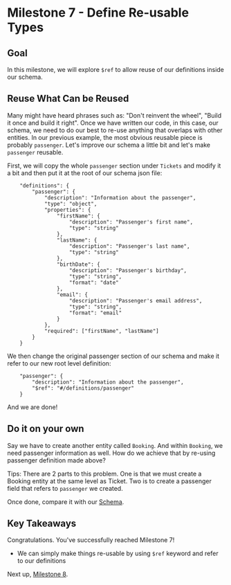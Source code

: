 # Milestone 7 - Define Re-usable Types

## Goal
In this milestone, we will explore `$ref` to allow reuse of our definitions inside our schema.

## Reuse What Can be Reused
Many might have heard phrases such as: "Don't reinvent the wheel", "Build it once and build it right". Once we have written our code, in this case, our schema, we need to do our best to re-use anything that overlaps with other entities. In our previous example, the most obvious reusable piece is probably `passenger`. Let's improve our schema a little bit and let's make `passenger` reusable.

First, we will copy the whole `passenger` section under `Tickets` and modify it a bit and then put it at the root of our schema json file:

```
    "definitions": {
        "passenger": {
            "description": "Information about the passenger",
            "type": "object",
            "properties": {
                "firstName": {
                    "description": "Passenger's first name",
                    "type": "string"
                },
                "lastName": {
                    "description": "Passenger's last name",
                    "type": "string"
                },
                "birthDate": {
                    "description": "Passenger's birthday",
                    "type": "string",
                    "format": "date"
                },
                "email": {
                    "description": "Passenger's email address",
                    "type": "string",
                    "format": "email"
                }
            },
            "required": ["firstName", "lastName"]
        }
    }
```

We then change the original passenger section of our schema and make it refer to our new root level definition:

```
    "passenger": {
        "description": "Information about the passenger",
        "$ref": "#/definitions/passenger"
    }
```

And we are done!

## Do it on your own
Say we have to create another entity called `Booking`. And within `Booking`, we need passenger information as well. How do we achieve that by re-using passenger definition made above?

Tips: 
There are 2 parts to this problem. One is that we must create a Booking entity at the same level as Ticket. Two is to create a passenger field that refers to `passenger` we created.

Once done, compare it with our [Schema](./uni_configuration/milestone7-schema.json).


## Key Takeaways

Congratulations. You've successfully reached Milestone 7!

* We can simply make things re-usable by using `$ref` keyword and refer to our definitions

Next up, [Milestone 8](README-Milestone8.md).